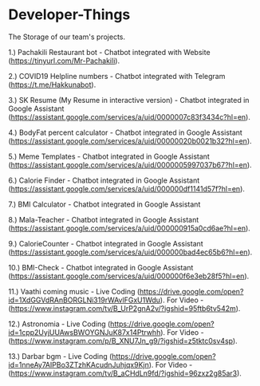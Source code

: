 # Developer-Things
The Storage of our team's projects.


1.) Pachakili Restaurant bot - Chatbot integrated with Website (https://tinyurl.com/Mr-Pachakili).

2.) COVID19 Helpline numbers - Chatbot integrated with Telegram (https://t.me/Hakkunabot).

3.) SK Resume (My Resume in interactive version) - Chatbot integrated in Google Assistant (https://assistant.google.com/services/a/uid/0000007c83f3434c?hl=en).

4.) BodyFat percent calculator - Chatbot integrated in Google Assistant (https://assistant.google.com/services/a/uid/00000020b0021b32?hl=en).

5.) Meme Templates - Chatbot integrated in Google Assistant (https://assistant.google.com/services/a/uid/0000005997037b67?hl=en).

6.) Calorie Finder - Chatbot integrated in Google Assistant (https://assistant.google.com/services/a/uid/000000df1141d57f?hl=en).

7.) BMI Calculator - Chatbot integrated in Google Assistant 

8.) Mala-Teacher - Chatbot integrated in Google Assistant (https://assistant.google.com/services/a/uid/000000915a0cd6ae?hl=en).

9.) CalorieCounter - Chatbot integrated in Google Assistant (https://assistant.google.com/services/a/uid/000000bad4ec65b6?hl=en).

10.) BMI-Check - Chatbot integrated in Google Assistant (https://assistant.google.com/services/a/uid/000000f6e3eb28f5?hl=en).

11.) Vaathi coming music - Live Coding (https://drive.google.com/open?id=1XdGGVdRAnBORGLNi319rWAvlFGxU1Wdu).
For Video - (https://www.instagram.com/tv/B_UrP2gnA2v/?igshid=95ftb6tv542m).

12.) Astronomia - Live Coding (https://drive.google.com/open?id=1cpp2UyjUUAwsBWOYGNJuK87x14Ptrwhh).
For Video - (https://www.instagram.com/p/B_XNU7Jn_g9/?igshid=z5tktc0sv4sp).

13.) Darbar bgm - Live Coding (https://drive.google.com/open?id=1nneAy7AIPBo3ZTzhKAcudnJuhjqx9Kjn).
For Video - (https://www.instagram.com/tv/B_aCHdLn9fd/?igshid=96zxz2g85ar3).

